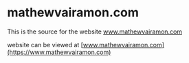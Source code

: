 # mathewvairamon.com
This is the source for the website www.mathewvairamon.com

website can be viewed at [www.mathewvairamon.com](https://www.mathewvairamon.com)
